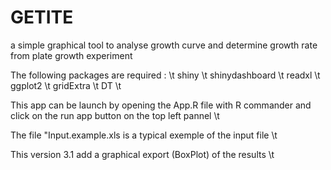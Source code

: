 # GETITE
a simple graphical tool to analyse growth curve and determine growth rate from plate growth experiment

The following packages are required : \t
	shiny \t
  shinydashboard \t
  readxl \t
  ggplot2 \t
  gridExtra \t
  DT \t

This app can be launch by opening the App.R file with R commander and click on the run app button 
on the top left pannel \t

The file "Input.example.xls is a typical exemple of the input file \t

This version 3.1 add a graphical export (BoxPlot) of the results \t

